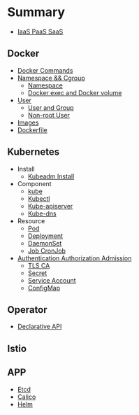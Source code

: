 # Summary

* [IaaS PaaS SaaS](content/concept.md)

## Docker

* [Docker Commands](docker/command.md)
* [Namespace && Cgroup](docker/cgroups-namepspace.md)
  * [Namespace](docker/namespace.md)
  * [Docker exec and Docker volume](docker/exec-and-volume.md)
* [User](docker/user-in-docker.md)
  * [User and Group](docker/user-and-group.md)
  * [Non-root User](docker/non-root-user.md)
* [Images](docker/docker-image.md)
* [Dockerfile](docker/command.md)

## Kubernetes

* Install
  * [Kubeadm Install](kubernetes/kubeadm-v1.13.0.md)
* Component
  * [kube](kubernetes/kube.md)
  * [Kubectl](kubernetes/kubectl.md)
  * [Kube-apiserver](kubernetes/kube-apiserver.md)
  * [Kube-dns](kubernetes/kube-dns.md)
* Resource
  * [Pod](kubernetes/pod.md)
  * [Deployment](kubernetes/deployment.md)
  * [DaemonSet](kubernetes/daemonset.md)
  * [Job CronJob](kubernetes/job-cronJob.md)
* [Authentication Authorization Admission](kubernetes/authentication-authorization-admission.md)
  * [TLS CA](kubernetes/tls-ca.md)
  * [Secret](kubernetes/secret.md)
  * [Service Account](kubernetes/service-account.md)
  * [ConfigMap](kubernetes/configmap.md)

## Operator

* [Declarative API](operator/declarative-api.md)

## Istio

## APP

* [Etcd](app/etcd.md)
* [Calico](app/calico.md)
* [Helm](app/helm.md)